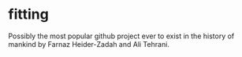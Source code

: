 # fitting

Possibly the most popular github project ever to exist in the history of mankind by Farnaz Heider-Zadah and Ali Tehrani.
